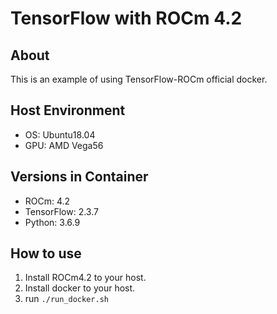 # TensorFlow with ROCm 4.2

## About

This is an example of using TensorFlow-ROCm official docker.

## Host Environment

- OS: Ubuntu18.04
- GPU: AMD Vega56

## Versions in Container

- ROCm: 4.2
- TensorFlow: 2.3.7
- Python: 3.6.9

## How to use

1. Install ROCm4.2 to your host.
1. Install docker to your host.
1. run `./run_docker.sh`